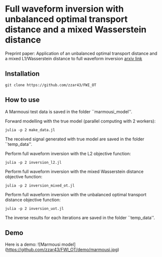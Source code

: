 # Full waveform inversion with unbalanced optimal transport distance and a mixed Wasserstein distance

Preprint paper: Application of an unbalanced optimal transport distance and a mixed L1/Wasserstein distance to full waveform inversion [arxiv link](https://arxiv.org/abs/2004.05237)

## Installation
```
git clone https://github.com/zzar43/FWI_OT
```

## How to use

A Marmousi test data is saved in the folder ``marmousi_model''.

Forward modelling with the true model (parallel computing with 2 workers):
```
julia -p 2 make_data.jl
```
The received signal generated with true model are saved in the folder ``temp_data''.

Perform full waveform inversion with the L2 objective function:
```
julia -p 2 inversion_l2.jl
```

Perform full waveform inversion with the mixed Wasserstein distance objective function:

```
julia -p 2 inversion_mixed_ot.jl
```

Perform full waveform inversion with the unbalanced optimal transport distance objective function:

```
julia -p 2 inversion_uot.jl
```

The inverse results for each iterations are saved in the folder ``temp_data''.

## Demo

Here is a demo:
![Marmousi model]
(https://github.com/zzar43/FWI_OT/demo/marmousi.jpg)